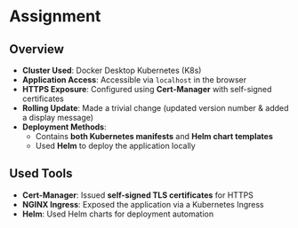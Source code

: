 # Assignment

## Overview
- **Cluster Used**: Docker Desktop Kubernetes (K8s)
- **Application Access**: Accessible via `localhost` in the browser
- **HTTPS Exposure**: Configured using **Cert-Manager** with self-signed certificates
- **Rolling Update**: Made a trivial change (updated version number & added a display message)
- **Deployment Methods**:
  - Contains **both Kubernetes manifests** and **Helm chart templates**
  - Used **Helm** to deploy the application locally

## Used Tools
- **Cert-Manager**: Issued **self-signed TLS certificates** for HTTPS
- **NGINX Ingress**: Exposed the application via a Kubernetes Ingress
- **Helm**: Used Helm charts for deployment automation
